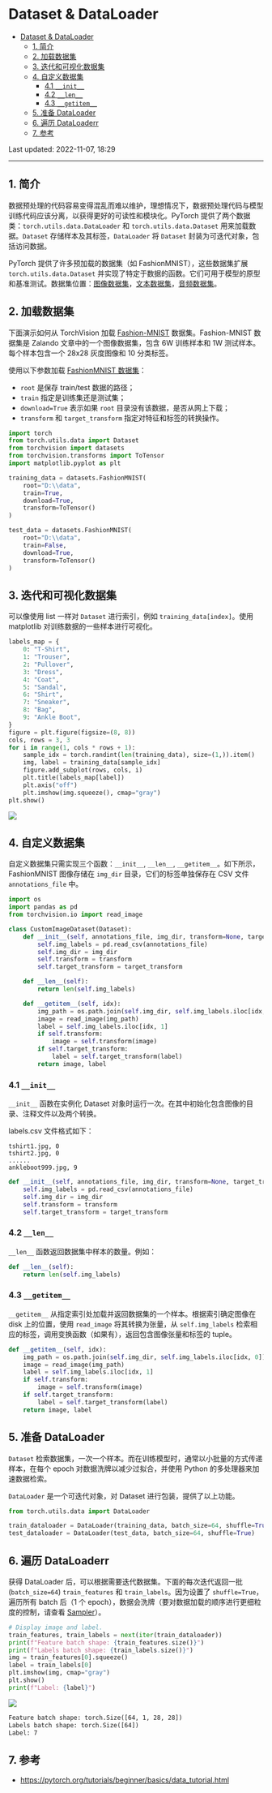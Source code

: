 # Dataset & DataLoader

- [Dataset \& DataLoader](#dataset--dataloader)
  - [1. 简介](#1-简介)
  - [2. 加载数据集](#2-加载数据集)
  - [3. 迭代和可视化数据集](#3-迭代和可视化数据集)
  - [4. 自定义数据集](#4-自定义数据集)
    - [4.1 `__init__`](#41-__init__)
    - [4.2 `__len__`](#42-__len__)
    - [4.3 `__getitem__`](#43-__getitem__)
  - [5. 准备 DataLoader](#5-准备-dataloader)
  - [6. 遍历 DataLoaderr](#6-遍历-dataloaderr)
  - [7. 参考](#7-参考)

Last updated: 2022-11-07, 18:29
****

## 1. 简介

数据预处理的代码容易变得混乱而难以维护，理想情况下，数据预处理代码与模型训练代码应该分离，以获得更好的可读性和模块化。PyTorch 提供了两个数据类：`torch.utils.data.DataLoader` 和 `torch.utils.data.Dataset` 用来加载数据。`Dataset` 存储样本及其标签，`DataLoader` 将 `Dataset` 封装为可迭代对象，包括访问数据。

PyTorch 提供了许多预加载的数据集（如 FashionMNIST），这些数据集扩展 `torch.utils.data.Dataset` 并实现了特定于数据的函数。它们可用于模型的原型和基准测试。数据集位置：[图像数据集](https://pytorch.org/vision/stable/datasets.html)，[文本数据集](https://pytorch.org/text/stable/datasets.html)，[音频数据集](https://pytorch.org/audio/stable/datasets.html)。

## 2. 加载数据集

下面演示如何从 TorchVision 加载 [Fashion-MNIST](https://github.com/zalandoresearch/) 数据集。Fashion-MNIST 数据集是 Zalando 文章中的一个图像数据集，包含 6W 训练样本和 1W 测试样本。每个样本包含一个 28x28 灰度图像和 10 分类标签。

使用以下参数加载 [FashionMNIST 数据集](https://pytorch.org/vision/stable/datasets.html#fashion-mnist)：

- `root` 是保存 train/test 数据的路径；
- `train` 指定是训练集还是测试集；
- `download=True` 表示如果 `root` 目录没有该数据，是否从网上下载；
- `transform` 和 `target_transform` 指定对特征和标签的转换操作。

```python
import torch
from torch.utils.data import Dataset
from torchvision import datasets
from torchvision.transforms import ToTensor
import matplotlib.pyplot as plt

training_data = datasets.FashionMNIST(
    root="D:\\data",
    train=True,
    download=True,
    transform=ToTensor()
)

test_data = datasets.FashionMNIST(
    root="D:\\data",
    train=False,
    download=True,
    transform=ToTensor()
)
```

## 3. 迭代和可视化数据集

可以像使用 list 一样对 `Dataset` 进行索引，例如 `training_data[index]`。使用 matplotlib 对训练数据的一些样本进行可视化。

```python
labels_map = {
    0: "T-Shirt",
    1: "Trouser",
    2: "Pullover",
    3: "Dress",
    4: "Coat",
    5: "Sandal",
    6: "Shirt",
    7: "Sneaker",
    8: "Bag",
    9: "Ankle Boot",
}
figure = plt.figure(figsize=(8, 8))
cols, rows = 3, 3
for i in range(1, cols * rows + 1):
    sample_idx = torch.randint(len(training_data), size=(1,)).item()
    img, label = training_data[sample_idx]
    figure.add_subplot(rows, cols, i)
    plt.title(labels_map[label])
    plt.axis("off")
    plt.imshow(img.squeeze(), cmap="gray")
plt.show()
```

![](images/2022-11-07-17-19-33.png)

## 4. 自定义数据集

自定义数据集只需实现三个函数：`__init__`, `__len__`, `__getitem__`。如下所示，FashionMNIST 图像存储在 `img_dir` 目录，它们的标签单独保存在 CSV 文件 `annotations_file` 中。

```python
import os
import pandas as pd
from torchvision.io import read_image

class CustomImageDataset(Dataset):
    def __init__(self, annotations_file, img_dir, transform=None, target_transform=None):
        self.img_labels = pd.read_csv(annotations_file)
        self.img_dir = img_dir
        self.transform = transform
        self.target_transform = target_transform

    def __len__(self):
        return len(self.img_labels)

    def __getitem__(self, idx):
        img_path = os.path.join(self.img_dir, self.img_labels.iloc[idx, 0])
        image = read_image(img_path)
        label = self.img_labels.iloc[idx, 1]
        if self.transform:
            image = self.transform(image)
        if self.target_transform:
            label = self.target_transform(label)
        return image, label
```

### 4.1 `__init__`

`__init__` 函数在实例化 Dataset 对象时运行一次。在其中初始化包含图像的目录、注释文件以及两个转换。

labels.csv 文件格式如下：

```csv
tshirt1.jpg, 0
tshirt2.jpg, 0
......
ankleboot999.jpg, 9
```

```python
def __init__(self, annotations_file, img_dir, transform=None, target_transform=None):
    self.img_labels = pd.read_csv(annotations_file)
    self.img_dir = img_dir
    self.transform = transform
    self.target_transform = target_transform
```

### 4.2 `__len__`

`__len__` 函数返回数据集中样本的数量。例如：

```python
def __len__(self):
    return len(self.img_labels)
```

### 4.3 `__getitem__`

`__getitem__` 从指定索引处加载并返回数据集的一个样本。根据索引确定图像在 disk 上的位置，使用 `read_image` 将其转换为张量，从 `self.img_labels` 检索相应的标签，调用变换函数（如果有），返回包含图像张量和标签的 tuple。

```python
def __getitem__(self, idx):
    img_path = os.path.join(self.img_dir, self.img_labels.iloc[idx, 0])
    image = read_image(img_path)
    label = self.img_labels.iloc[idx, 1]
    if self.transform:
        image = self.transform(image)
    if self.target_transform:
        label = self.target_transform(label)
    return image, label
```

## 5. 准备 DataLoader

`Dataset` 检索数据集，一次一个样本。而在训练模型时，通常以小批量的方式传递样本，在每个 epoch 对数据洗牌以减少过拟合，并使用 Python 的多处理器来加速数据检索。

`DataLoader` 是一个可迭代对象，对 Dataset 进行包装，提供了以上功能。

```python
from torch.utils.data import DataLoader

train_dataloader = DataLoader(training_data, batch_size=64, shuffle=True)
test_dataloader = DataLoader(test_data, batch_size=64, shuffle=True)
```

## 6. 遍历 DataLoaderr

获得 DataLoader 后，可以根据需要迭代数据集。下面的每次迭代返回一批 (`batch_size=64`) `train_features` 和 `train_labels`。因为设置了 `shuffle=True`，遍历所有 batch 后（1 个 epoch），数据会洗牌（要对数据加载的顺序进行更细粒度的控制，请查看 [Sampler](https://pytorch.org/docs/stable/data.html#data-loading-order-and-sampler)）。

```python
# Display image and label.
train_features, train_labels = next(iter(train_dataloader))
print(f"Feature batch shape: {train_features.size()}")
print(f"Labels batch shape: {train_labels.size()}")
img = train_features[0].squeeze()
label = train_labels[0]
plt.imshow(img, cmap="gray")
plt.show()
print(f"Label: {label}")
```

![](images/2022-11-07-18-26-57.png)

```txt
Feature batch shape: torch.Size([64, 1, 28, 28])
Labels batch shape: torch.Size([64])
Label: 7
```

## 7. 参考

- https://pytorch.org/tutorials/beginner/basics/data_tutorial.html
